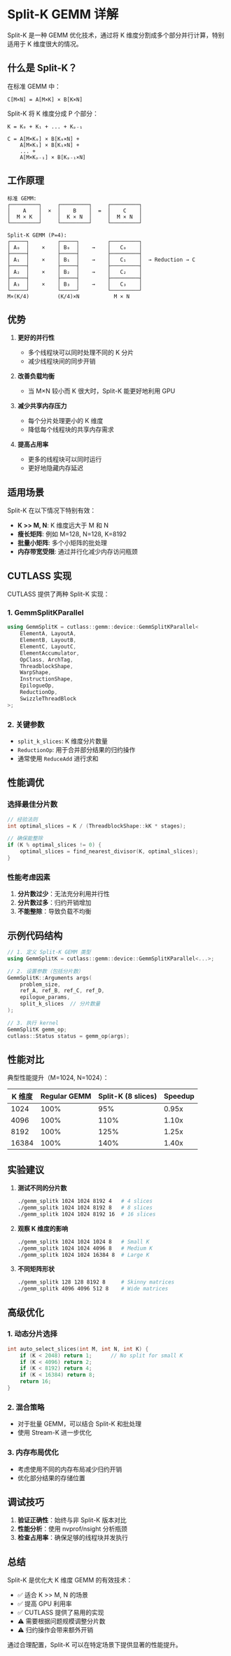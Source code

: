 # Split-K GEMM 详解

Split-K 是一种 GEMM 优化技术，通过将 K 维度分割成多个部分并行计算，特别适用于 K 维度很大的情况。

## 什么是 Split-K？

在标准 GEMM 中：
```
C[M×N] = A[M×K] × B[K×N]
```

Split-K 将 K 维度分成 P 个部分：
```
K = K₀ + K₁ + ... + Kₚ₋₁

C = A[M×K₀] × B[K₀×N] +
    A[M×K₁] × B[K₁×N] +
    ... +
    A[M×Kₚ₋₁] × B[Kₚ₋₁×N]
```

## 工作原理

```
标准 GEMM:
┌─────────┐     ┌─────────┐     ┌─────────┐
│    A    │  ×  │    B    │  =  │    C    │
│  M × K  │     │  K × N  │     │  M × N  │
└─────────┘     └─────────┘     └─────────┘

Split-K GEMM (P=4):
┌─────┐         ┌─────┐         ┌─────────┐
│ A₀  │    ×    │ B₀  │    →    │   C₀    │
├─────┤         ├─────┤         ├─────────┤
│ A₁  │    ×    │ B₁  │    →    │   C₁    │  → Reduction → C
├─────┤         ├─────┤         ├─────────┤
│ A₂  │    ×    │ B₂  │    →    │   C₂    │
├─────┤         ├─────┤         ├─────────┤
│ A₃  │    ×    │ B₃  │    →    │   C₃    │
└─────┘         └─────┘         └─────────┘
M×(K/4)         (K/4)×N           M × N
```

## 优势

1. **更好的并行性**
   - 多个线程块可以同时处理不同的 K 分片
   - 减少线程块间的同步开销

2. **改善负载均衡**
   - 当 M×N 较小而 K 很大时，Split-K 能更好地利用 GPU

3. **减少共享内存压力**
   - 每个分片处理更小的 K 维度
   - 降低每个线程块的共享内存需求

4. **提高占用率**
   - 更多的线程块可以同时运行
   - 更好地隐藏内存延迟

## 适用场景

Split-K 在以下情况下特别有效：

- **K >> M, N**: K 维度远大于 M 和 N
- **瘦长矩阵**: 例如 M=128, N=128, K=8192
- **批量小矩阵**: 多个小矩阵的批处理
- **内存带宽受限**: 通过并行化减少内存访问瓶颈

## CUTLASS 实现

CUTLASS 提供了两种 Split-K 实现：

### 1. GemmSplitKParallel
```cpp
using GemmSplitK = cutlass::gemm::device::GemmSplitKParallel<
    ElementA, LayoutA,
    ElementB, LayoutB,
    ElementC, LayoutC,
    ElementAccumulator,
    OpClass, ArchTag,
    ThreadblockShape,
    WarpShape,
    InstructionShape,
    EpilogueOp,
    ReductionOp,
    SwizzleThreadBlock
>;
```

### 2. 关键参数

- `split_k_slices`: K 维度分片数量
- `ReductionOp`: 用于合并部分结果的归约操作
- 通常使用 `ReduceAdd` 进行求和

## 性能调优

### 选择最佳分片数

```cpp
// 经验法则
int optimal_slices = K / (ThreadblockShape::kK * stages);

// 确保能整除
if (K % optimal_slices != 0) {
    optimal_slices = find_nearest_divisor(K, optimal_slices);
}
```

### 性能考虑因素

1. **分片数过少**：无法充分利用并行性
2. **分片数过多**：归约开销增加
3. **不能整除**：导致负载不均衡

## 示例代码结构

```cpp
// 1. 定义 Split-K GEMM 类型
using GemmSplitK = cutlass::gemm::device::GemmSplitKParallel<...>;

// 2. 设置参数（包括分片数）
GemmSplitK::Arguments args(
    problem_size,
    ref_A, ref_B, ref_C, ref_D,
    epilogue_params,
    split_k_slices  // 分片数量
);

// 3. 执行 kernel
GemmSplitK gemm_op;
cutlass::Status status = gemm_op(args);
```

## 性能对比

典型性能提升（M=1024, N=1024）：

| K 维度 | Regular GEMM | Split-K (8 slices) | Speedup |
|--------|--------------|-------------------|---------|
| 1024   | 100%         | 95%               | 0.95x   |
| 4096   | 100%         | 110%              | 1.10x   |
| 8192   | 100%         | 125%              | 1.25x   |
| 16384  | 100%         | 140%              | 1.40x   |

## 实验建议

1. **测试不同的分片数**
   ```bash
   ./gemm_splitk 1024 1024 8192 4   # 4 slices
   ./gemm_splitk 1024 1024 8192 8   # 8 slices
   ./gemm_splitk 1024 1024 8192 16  # 16 slices
   ```

2. **观察 K 维度的影响**
   ```bash
   ./gemm_splitk 1024 1024 1024 8   # Small K
   ./gemm_splitk 1024 1024 4096 8   # Medium K
   ./gemm_splitk 1024 1024 16384 8  # Large K
   ```

3. **不同矩阵形状**
   ```bash
   ./gemm_splitk 128 128 8192 8     # Skinny matrices
   ./gemm_splitk 4096 4096 512 8    # Wide matrices
   ```

## 高级优化

### 1. 动态分片选择
```cpp
int auto_select_slices(int M, int N, int K) {
    if (K < 2048) return 1;      // No split for small K
    if (K < 4096) return 2;
    if (K < 8192) return 4;
    if (K < 16384) return 8;
    return 16;
}
```

### 2. 混合策略
- 对于批量 GEMM，可以结合 Split-K 和批处理
- 使用 Stream-K 进一步优化

### 3. 内存布局优化
- 考虑使用不同的内存布局减少归约开销
- 优化部分结果的存储位置

## 调试技巧

1. **验证正确性**：始终与非 Split-K 版本对比
2. **性能分析**：使用 nvprof/nsight 分析瓶颈
3. **检查占用率**：确保足够的线程块并发执行

## 总结

Split-K 是优化大 K 维度 GEMM 的有效技术：
- ✅ 适合 K >> M, N 的场景
- ✅ 提高 GPU 利用率
- ✅ CUTLASS 提供了易用的实现
- ⚠️ 需要根据问题规模调整分片数
- ⚠️ 归约操作会带来额外开销

通过合理配置，Split-K 可以在特定场景下提供显著的性能提升。